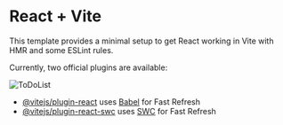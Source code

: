 # React + Vite

This template provides a minimal setup to get React working in Vite with HMR and some ESLint rules.

Currently, two official plugins are available:

![ToDoList](https://github.com/user-attachments/assets/273b0fd9-1cd7-49fc-8896-92fdd99bb07d)

- [@vitejs/plugin-react](https://github.com/vitejs/vite-plugin-react/blob/main/packages/plugin-react/README.md) uses [Babel](https://babeljs.io/) for Fast Refresh
- [@vitejs/plugin-react-swc](https://github.com/vitejs/vite-plugin-react-swc) uses [SWC](https://swc.rs/) for Fast Refresh
